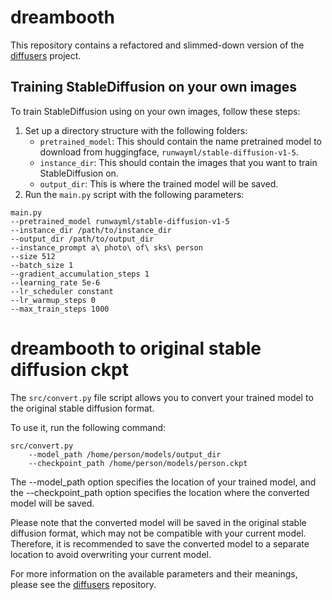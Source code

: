 
# dreambooth

This repository contains a refactored and slimmed-down version of the [diffusers](https://github.com/ShivamShrirao/diffusers) project.

## Training StableDiffusion on your own images

To train StableDiffusion using on your own images, follow these steps:

1. Set up a directory structure with the following folders:
    * `pretrained_model`: This should contain the name pretrained model to download from huggingface, `runwayml/stable-diffusion-v1-5`.
    * `instance_dir`: This should contain the images that you want to train StableDiffusion on.
    * `output_dir`: This is where the trained model will be saved.
2. Run the `main.py` script with the following parameters:

```
main.py
--pretrained_model runwayml/stable-diffusion-v1-5
--instance_dir /path/to/instance_dir
--output_dir /path/to/output_dir
--instance_prompt a\ photo\ of\ sks\ person
--size 512
--batch_size 1
--gradient_accumulation_steps 1
--learning_rate 5e-6
--lr_scheduler constant
--lr_warmup_steps 0
--max_train_steps 1000
```

#  dreambooth to original stable diffusion ckpt

The `src/convert.py` file script allows you to convert your trained model to the original stable diffusion format.

To use it, run the following command:

```
src/convert.py 
    --model_path /home/person/models/output_dir
    --checkpoint_path /home/person/models/person.ckpt
```

The --model_path option specifies the location of your trained model, and the --checkpoint_path option specifies the location where the converted model will be saved.

Please note that the converted model will be saved in the original stable diffusion format, which may not be compatible with your current model. Therefore, it is recommended to save the converted model to a separate location to avoid overwriting your current model.

For more information on the available parameters and their meanings, please see the [diffusers](https://github.com/huggingface/diffusers) repository.
